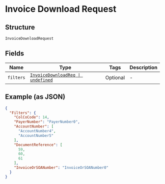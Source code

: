 
# Invoice Download Request

## Structure

`InvoiceDownloadRequest`

## Fields

| Name | Type | Tags | Description |
|  --- | --- | --- | --- |
| `filters` | [`InvoiceDownloadReq \| undefined`](../../doc/models/invoice-download-req.md) | Optional | - |

## Example (as JSON)

```json
{
  "Filters": {
    "ColCoCode": 14,
    "PayerNumber": "PayerNumber0",
    "AccountNumber": [
      "AccountNumber4",
      "AccountNumber5"
    ],
    "DocumentReference": [
      59,
      60,
      61
    ],
    "InvoiceOrSOANumber": "InvoiceOrSOANumber0"
  }
}
```

